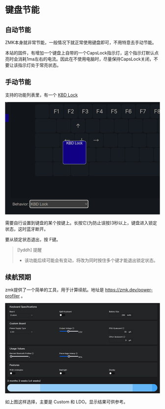# 键盘节能

## 自动节能
 
 ZMK本身就非常节能，一般情况下就正常使用键盘即可，不用特意去手动节能。

本站的固件，有增加一个键盘上自带的一个CapsLock指示灯，这个指示灯默认点亮时会消耗1ma左右的电流。因此在不使用电脑时，尽量保持CapsLock关闭，不要让该指示灯处于常亮状态。

## 手动节能

支持的功能列表里，有一个 <u>KBD Lock</u>

![|600](assets/zmk-bh-kbd-lock-01.png)

需要自行设置到键盘的某个按键上。长按它(为防止误按)3秒以上，键盘进入锁定状态，这时蓝牙断开。

要从锁定状态退出，按 <key>F</key>键。

> [!yddh] 提醒
> - 该功能后续可能会有变动，将改为同时按住多个键才能退出锁定状态。

## 续航预期

zmk提供了一个简单的工具，用于计算续航。地址是 https://zmk.dev/power-profiler 。

![](assets/zmk-power-battery-life-01.jpg)

如上图这样选择，主要是 Custom 和 LDO。显示结果可供参考。